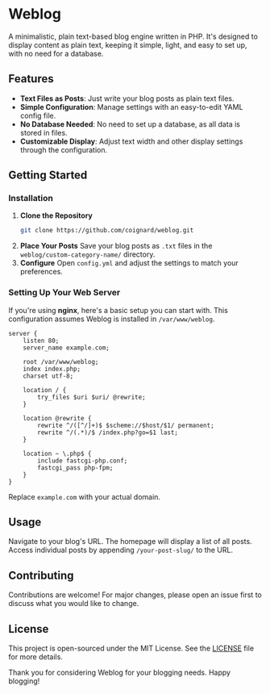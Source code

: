 # Weblog

A minimalistic, plain text-based blog engine written in PHP. It's designed to display content as plain text, keeping it simple, light, and easy to set up, with no need for a database.

## Features

- **Text Files as Posts**: Just write your blog posts as plain text files.
- **Simple Configuration**: Manage settings with an easy-to-edit YAML config file.
- **No Database Needed**: No need to set up a database, as all data is stored in files.
- **Customizable Display**: Adjust text width and other display settings through the configuration.

## Getting Started

### Installation

1. **Clone the Repository**
   ```bash
   git clone https://github.com/coignard/weblog.git
   ```
2. **Place Your Posts**
   Save your blog posts as `.txt` files in the `weblog/custom-category-name/` directory.
3. **Configure**
   Open `config.yml` and adjust the settings to match your preferences.

### Setting Up Your Web Server

If you're using **nginx**, here's a basic setup you can start with. This configuration assumes Weblog is installed in `/var/www/weblog`.

```nginx
server {
    listen 80;
    server_name example.com;

    root /var/www/weblog;
    index index.php;
    charset utf-8;

    location / {
        try_files $uri $uri/ @rewrite;
    }

    location @rewrite {
        rewrite ^/([^/]+)$ $scheme://$host/$1/ permanent;
        rewrite ^/(.*)/$ /index.php?go=$1 last;
    }

    location ~ \.php$ {
        include fastcgi-php.conf;
        fastcgi_pass php-fpm;
    }
}
```

Replace `example.com` with your actual domain.

## Usage

Navigate to your blog's URL. The homepage will display a list of all posts. Access individual posts by appending `/your-post-slug/` to the URL.

## Contributing

Contributions are welcome! For major changes, please open an issue first to discuss what you would like to change.

## License

This project is open-sourced under the MIT License. See the [LICENSE](LICENSE) file for more details.

Thank you for considering Weblog for your blogging needs. Happy blogging!
